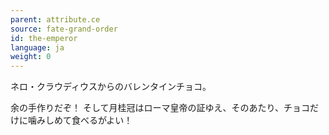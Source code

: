 ```yaml
---
parent: attribute.ce
source: fate-grand-order
id: the-emperor
language: ja
weight: 0
---
```


ネロ・クラウディウスからのバレンタインチョコ。

余の手作りだぞ！
そして月桂冠はローマ皇帝の証ゆえ、そのあたり、チョコだけに噛みしめて食べるがよい！
